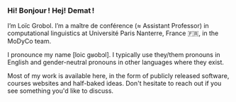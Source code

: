 ### Hi! Bonjour ! Hej! Demat !

I’m Loïc Grobol. I’m a maître de conférence (≈ Assistant Professor) in computational linguistics at Université Paris Nanterre, France 🇫🇷, in the MoDyCo team.

I pronounce my name [loic gʁobɔl]. I typically use they/them pronouns in English and gender-neutral pronouns in other languages where they exist.

Most of my work is available here, in the form of publicly released software, courses websites and half-baked ideas. Don't hesitate to reach out if you see something you'd like to discuss.
